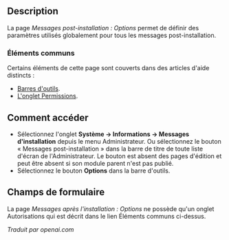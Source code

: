 <!-- Filename: Help4.x:Post-installation_Messages:_Options  / Display title: Messages post-installation : Options  -->

## Description

La page *Messages post-installation : Options* permet de définir des paramètres utilisés globalement pour tous les messages post-installation.

### Éléments communs

Certains éléments de cette page sont couverts dans des articles d'aide distincts :

* [Barres d'outils](jdocmanual?article=help/common-elements/toolbars).
* [L'onglet Permissions](jdocmanual?article=help/common-elements/edit-permissions).

## Comment accéder

- Sélectionnez l'onglet **Système -> Informations -> Messages d'installation** depuis le menu Administrateur. Ou sélectionnez le bouton « Messages post-installation » dans la barre de titre de toute liste d'écran de l'Administrateur. Le bouton est absent des pages d'édition et peut être absent si son module parent n'est pas publié.
- Sélectionnez le bouton **Options** dans la barre d'outils.

## Champs de formulaire

La page *Messages après l'installation : Options* ne possède qu'un onglet Autorisations 
qui est décrit dans le lien Éléments communs ci-dessus.

*Traduit par openai.com*

